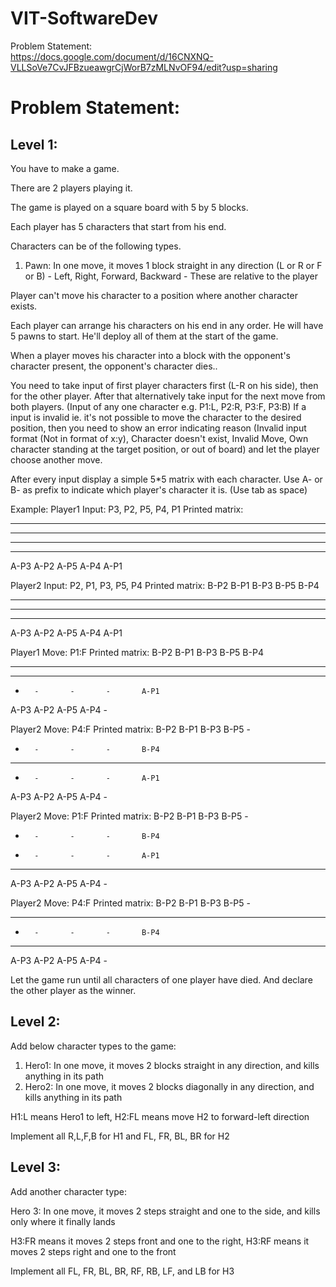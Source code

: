 # VIT-SoftwareDev

Problem Statement:  
https://docs.google.com/document/d/16CNXNQ-VLLSoVe7CvJFBzueawgrCjWorB7zMLNvOF94/edit?usp=sharing

# Problem Statement:

## Level 1:

You have to make a game.

There are 2 players playing it.

The game is played on a square board with 5 by 5 blocks.

Each player has 5 characters that start from his end.

Characters can be of the following types.
1. Pawn:	In one move, it moves 1 block straight in any direction (L or R or F or B) - Left, Right, Forward, Backward - These are relative to the player

Player can't move his character to a position where another character exists.

Each player can arrange his characters on his end in any order. He will have 5 pawns to start. He'll deploy all of them at the start of the game.

When a player moves his character into a block with the opponent's character present, the opponent's character dies..

You need to take input of first player characters first (L-R on his side), then for the other player.
After that alternatively take input for the next move from both players. 
(Input of any one character e.g. P1:L, P2:R, P3:F, P3:B)
If a input is invalid ie. it's not possible to move the character to the desired position, then you need to show an error indicating reason (Invalid input format (Not in format of x:y), Character doesn't exist, Invalid Move, Own character standing at the target position, or out of board) and let the player choose another move.

After every input display a simple 5*5 matrix with each character. Use A- or B- as prefix to indicate which player's character it is. (Use tab as space)

Example:
Player1 Input: P3, P2, P5, P4, P1
Printed matrix:
-		-		-		-		-
-		-		-		-		-
-		-		-		-		-
-		-		-		-		-
A-P3	A-P2	A-P5	A-P4	A-P1

Player2 Input: P2, P1, P3, P5, P4
Printed matrix:
B-P2	B-P1	B-P3	B-P5	B-P4
-		-		-		-		-
-		-		-		-		-
-		-		-		-		-
A-P3	A-P2	A-P5	A-P4	A-P1

Player1 Move: P1:F
Printed matrix:
B-P2	B-P1	B-P3	B-P5	B-P4
-		-		-		-		-
-		-		-		-		-
-		-		-		-		A-P1
A-P3	A-P2	A-P5	A-P4	-

Player2 Move: P4:F
Printed matrix:
B-P2	B-P1	B-P3	B-P5	-
-		-		-		-		B-P4
-		-		-		-		-
-		-		-		-		A-P1
A-P3	A-P2	A-P5	A-P4	-

Player2 Move: P1:F
Printed matrix:
B-P2	B-P1	B-P3	B-P5	-
-		-		-		-		B-P4
-		-		-		-		A-P1
-		-		-		-		-
A-P3	A-P2	A-P5	A-P4	-

Player2 Move: P4:F
Printed matrix:
B-P2	B-P1	B-P3	B-P5	-
-		-		-		-		-
-		-		-		-		B-P4
-		-		-		-		-
A-P3	A-P2	A-P5	A-P4	-

Let the game run until all characters of one player have died. And declare the other player as the winner.









## Level 2:

Add below character types to the game:

1. Hero1:	In one move, it moves 2 blocks straight in any direction, and kills anything in its path
2. Hero2:	In one move, it moves 2 blocks diagonally in any direction, and kills anything in its path

H1:L means Hero1 to left, H2:FL means move H2 to forward-left direction

Implement all R,L,F,B for H1 and FL, FR, BL, BR for H2

## Level 3:

Add another character type:

Hero 3: In one move, it moves 2 steps straight and one to the side, and kills only where it finally lands

H3:FR means it moves 2 steps front and one to the right,
H3:RF means it moves 2 steps right and one to the front

Implement all FL, FR, BL, BR, RF, RB, LF, and LB for H3


